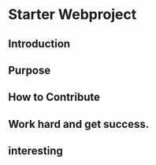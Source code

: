 # Starter Webproject

## Introduction

## Purpose


## How to Contribute

## Work hard and get success.

## interesting
